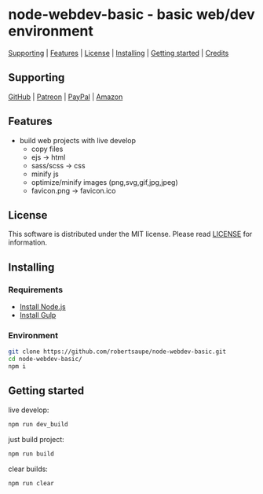 # node-webdev-basic - basic web/dev environment

[Supporting](https://github.com/robertsaupe/node-webdev-basic#supporting) |
[Features](https://github.com/robertsaupe/node-webdev-basic#features) |
[License](https://github.com/robertsaupe/node-webdev-basic#license) |
[Installing](https://github.com/robertsaupe/node-webdev-basic#installing) |
[Getting started](https://github.com/robertsaupe/node-webdev-basic#getting-started) |
[Credits](https://github.com/robertsaupe/node-webdev-basic#credits)

## Supporting

[GitHub](https://github.com/sponsors/robertsaupe) |
[Patreon](https://www.patreon.com/robertsaupe) |
[PayPal](https://www.paypal.com/donate?hosted_button_id=SQMRNY8YVPCZQ) |
[Amazon](https://www.amazon.de/ref=as_li_ss_tl?ie=UTF8&linkCode=ll2&tag=robertsaupe-21&linkId=b79bc86cee906816af515980cb1db95e&language=de_DE)

## Features

- build web projects with live develop
  - copy files
  - ejs -> html
  - sass/scss -> css
  - minify js
  - optimize/minify images (png,svg,gif,jpg,jpeg)
  - favicon.png -> favicon.ico

## License

This software is distributed under the MIT license. Please read [LICENSE](LICENSE) for information.

## Installing

### Requirements

- [Install Node.js](https://nodejs.org)
- [Install Gulp](https://gulpjs.com/docs/en/getting-started/quick-start)

### Environment

```bash
git clone https://github.com/robertsaupe/node-webdev-basic.git
cd node-webdev-basic/
npm i
```

## Getting started

live develop:

```bash
npm run dev_build
```

just build project:

```bash
npm run build
```

clear builds:

```bash
npm run clear
```
